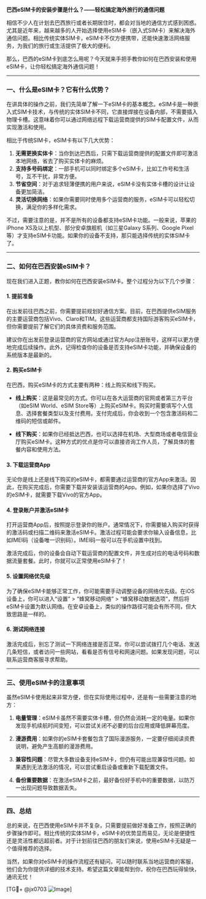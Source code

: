 **巴西eSIM卡的安装步骤是什么？——轻松搞定海外旅行的通信问题**

相信不少人在计划去巴西旅行或者长期居住时，都会对当地的通信方式感到困惑。尤其是近年来，越来越多的人开始选择使用eSIM卡（嵌入式SIM卡）来解决海外通信问题。相比传统实体SIM卡，eSIM卡不仅方便携带，还能快速激活网络服务，为我们的旅行或生活提供了极大的便利。

那么，巴西的eSIM卡到底怎么用呢？今天就来手把手教你如何在巴西安装和使用eSIM卡，让你轻松搞定海外通信问题！

---

### **一、什么是eSIM卡？它有什么优势？**

在讲具体的操作之前，我们先简单了解一下eSIM卡的基本概念。eSIM卡是一种嵌入式SIM卡技术，与传统的实体SIM卡不同，它直接焊接在设备内部，不需要插入物理卡槽。这意味着你可以通过网络远程下载运营商提供的SIM卡配置文件，从而实现激活和使用。

相比于传统SIM卡，eSIM卡有以下几大优势：

1. **无需更换实体卡**：当你到达巴西后，只需下载运营商提供的配置文件即可激活本地网络，省去了购买实体卡的麻烦。
2. **支持多号码绑定**：一部手机可以同时绑定多个eSIM卡，比如工作号和生活号，互不干扰，非常方便。
3. **节省空间**：对于追求轻薄便携的用户来说，eSIM卡没有实体卡槽的设计让设备更加简洁。
4. **灵活切换网络**：如果你需要同时使用多个运营商的服务，eSIM卡可以轻松切换，满足你的多样化需求。

不过，需要注意的是，并不是所有的设备都支持eSIM卡功能。一般来说，苹果的iPhone XS及以上机型、部分安卓旗舰机（如三星Galaxy S系列、Google Pixel等）才支持eSIM卡功能。如果你的设备不支持，那只能选择传统的实体SIM卡了。

---

### **二、如何在巴西安装eSIM卡？**

现在我们进入正题，教你如何在巴西安装eSIM卡。整个过程分为以下几个步骤：

#### **1. 提前准备**
在出发前往巴西之前，你需要提前规划好通信方案。目前，在巴西提供eSIM服务的主要运营商包括Vivo、Claro和TIM。这些运营商都支持国际游客购买eSIM卡，但你需要提前了解它们的具体资费和服务范围。

建议你在出发前登录运营商的官方网站或通过官方App注册账号，这样可以更方便地完成后续操作。此外，记得检查你的设备是否支持eSIM卡功能，并确保设备的系统版本是最新的。

#### **2. 购买eSIM卡**
在巴西，购买eSIM卡的方式主要有两种：线上购买和线下购买。

- **线上购买**：这是最常见的方式。你可以在各大运营商的官网或者第三方平台（如eSIM World、eSIM Store等）上购买eSIM卡。购买时需要填写个人信息、选择套餐类型以及支付费用。支付完成后，你会收到一个包含激活码和二维码的短信或邮件。
  
- **线下购买**：如果你已经抵达巴西，也可以选择在机场、大型商场或者电信营业厅购买eSIM卡。这种方式的优点是你可以直接咨询工作人员，了解具体的套餐内容和使用方法。

#### **3. 下载运营商App**
无论你是线上还是线下购买的eSIM卡，都需要通过运营商的官方App来激活。因此，在购买完成后，你需要下载并安装该运营商的App。例如，如果你选择了Vivo的eSIM卡，就需要下载Vivo的官方App。

#### **4. 登录账户并激活eSIM卡**
打开运营商App后，按照提示登录你的账户。通常情况下，你需要输入购买时获得的激活码或扫描二维码来激活eSIM卡。激活过程可能会要求你输入设备信息，比如IMEI码（设备唯一识别码）。IMEI码一般可以在手机设置中找到。

激活完成后，你的设备会自动下载运营商的配置文件，并生成对应的电话号码和数据流量套餐。此时，你就可以正常使用eSIM卡了！

#### **5. 设置网络优先级**
为了确保eSIM卡能够正常工作，你可能需要手动调整设备的网络优先级。在iOS设备上，你可以进入“设置” > “蜂窝移动网络” > “蜂窝移动数据选项”，然后将eSIM卡设置为默认网络。在安卓设备上，类似的操作路径可能会有所不同，但大致思路是一样的。

#### **6. 测试网络连接**
激活完成后，别忘了测试一下网络连接是否正常。你可以尝试拨打几个电话、发送几条短信，或者访问一些网站，看看是否有信号和网速问题。如果发现问题，可以联系运营商客服寻求帮助。

---

### **三、使用eSIM卡的注意事项**

虽然eSIM卡使用起来非常方便，但在实际使用过程中，还是有一些需要注意的地方：

1. **电量管理**：eSIM卡虽然不需要实体卡槽，但仍然会消耗一定的电量。如果你发现手机续航时间变短，可以尝试关闭不必要的后台应用或降低屏幕亮度。
   
2. **漫游费用**：如果你的eSIM卡套餐包含了国际漫游服务，一定要仔细阅读资费说明，避免产生高额的漫游费用。

3. **兼容性问题**：尽管大多数设备支持eSIM卡，但仍有可能出现兼容性问题。如果遇到无法激活的情况，可以尝试重启设备或重新下载配置文件。

4. **备份重要数据**：在激活eSIM卡之前，最好备份好手机中的重要数据，以防万一出现问题导致数据丢失。

---

### **四、总结**

总的来说，在巴西使用eSIM卡并不复杂，只需要提前做好准备工作，按照正确的步骤操作即可。相比传统的实体SIM卡，eSIM卡的优势显而易见，无论是便捷性还是灵活性都远超前者。对于计划前往巴西的朋友们来说，使用eSIM卡无疑是一个值得推荐的选择。

当然，如果你对eSIM卡的操作流程还有疑问，可以随时联系当地运营商的客服，他们会为你提供详细的技术支持。希望这篇文章能帮到你，祝你在巴西玩得愉快，通讯无忧！

[TG💪+ @jx0703 ![Image](https://github.com/user-attachments/assets/dbca1d08-cadb-493c-b0ec-ad6f7a83f270)]
